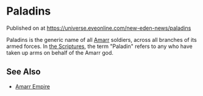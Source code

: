 # Paladins
Published on  at https://universe.eveonline.com/new-eden-news/paladins

Paladins is the generic name of all [Amarr](6BPFRy27fN4LnYlIyzvEwo) soldiers,
across all branches of its armed forces. In [the Scriptures](tWsGYkfVxuvQDdt57cCUp), the term "Paladin" refers to any
who have taken up arms on behalf of the Amarr god.

See Also
--------
-   [Amarr Empire](6BPFRy27fN4LnYlIyzvEwo)
